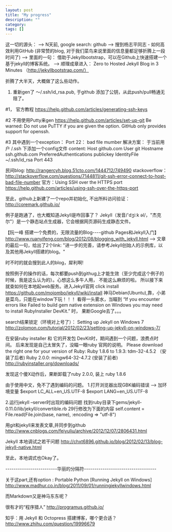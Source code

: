 ```yaml
---
layout: post
title: "My progress"
description: ""
category: 
tags: []
---
```


这一切的源头： 
--> N天前, google search: github
--> 搜到杨志平同志 - 如何高效利用GitHub (非常赞的blog, 对于我们菜鸟来说里面的信息量都足够折腾上一段时间了)
--> 里面的一句： 借助于Jekyllbootstrap，可以在Github上快速搭建一个基于jekyll的博客系统。
--> 顺理成章进入： Zero to Hosted Jekyll Blog in 3 Minutes （http://jekyllbootstrap.com/）

折腾了大半天，大概做了这么些动作。
1. 重新gen了 ～/.ssh/id_rsa.pub, 于github 添加了公钥，从此push/pull畅通无阻了。

#1， 官方教程
https://help.github.com/articles/generating-ssh-keys

#2 不用使用Putty来gen
https://help.github.com/articles/set-up-git
Be warned: Do not use PuTTY if you are given the option. GitHub only provides support for openssh.

#3 其中遇到一个exception： Port 22： bad file mumber
解决方案： 于当前用户 /.ssh 下添加一个config文件
content:
Host github.com
User git
Hostname ssh.github.com
PreferredAuthentications publickey
IdentityFile ~/.ssh/id_rsa
Port 443

民间blog: http://rangercyh.blog.51cto.com/1444712/749490
stackoverflow： http://stackoverflow.com/questions/7144811/git-ssh-error-connect-to-host-bad-file-number
官方：Using SSH over the HTTPS port
https://help.github.com/articles/using-ssh-over-the-https-port

至此，github上新建了一个repo并初始化, 不出所料访问验证： http://coremark.github.io/ 

例子是跑通了，也大概知道Jekyll是咋回事了？
Jekyll（发音/'dʒiːk əl/，"杰克尔"）是一个静态站点生成器，它会根据网页源码生成静态文件。

【阮一峰 搭建一个免费的，无限流量的Blog----github Pages和Jekyll入门】
http://www.ruanyifeng.com/blog/2012/08/blogging_with_jekyll.html
--> 文章的最后一句，给出了2个link: "进一步的完善，请参考Jekyll创始人的示例库，以及其他用Jekyll搭建的blog。"

时不时的就会搜到此人的blog，犀利啊!

按照例子的操作的话，每次都要push到githug上才能生效（至少完成这个例子的时候，我是这么认为的）。心想这么多牛人用，
不能这么麻烦的啦。
所以接下来就查如何在本地起web服务。进入Jekyll官网 click install 
https://github.com/mojombo/jekyll/wiki/install
神马Debian(Ubuntu),靠，小弟是菜鸟，只能在window下玩！！！
看得一头雾水，当瞄到
“If you encounter errors like Failed to build gem native extension on Windows you may need to install RubyInstaller DevKit.”
时， 果断Google去了。。。

search结果锁定（环境对上号了）： Setting up Jekyll on Windows 7
http://zolomon.com/tutorial/2012/02/23/setting-up-jekyll-on-windows-7/

在安装ruby installer 和 它的开发包 DevKit时，期间遇到一个问题，浪费点时间。
后来发现是自己太冒失了，没瞄一眼ruby 官网的说明。
Please download the right one for your version of Ruby:
Ruby 1.8.6 to 1.9.3: tdm-32-4.5.2 （安装了后者)
Ruby 2.0.0: mingw64-32-4.7.2 (安装了前者)
http://rubyinstaller.org/downloads/

发现这个傻X动作后，果断卸载了ruby 2.0.0, 装上 ruby 1.8.6

由于使用中文，免不了遇到编码的问题。
1.打开浏览器出现GBK编码错误
--> 加环境变量 
$export LC_ALL=en_US.UTF-8
$export LANG=en_US.UTF-8

2.运行jekyll –server时出现的编码问题
找到ruby目录下gems/jekyll-0.11.0/lib/jekyll/convertible.rb
29行修改为下面的内容
self.content = File.read(File.join(base, name), :encoding => "utf-8")

用git和jekyll来发表文章,并同步到github
http://www.cnblogs.com/feiyuliu/archive/2012/12/07/2806431.html

Jekyll 本地调试之若干问题
http://chxt6896.github.io/blog/2012/02/13/blog-jekyll-native.html

至此，本地调式也Okay了。

-------------------------华丽的分隔符-----------------------------------

关于这part,还有option :  Portable Python
[Running Jekyll on Windows]
http://www.madhur.co.in/blog/2011/09/01/runningjekyllwindows.html

而Markdown又是神马东东呢？

很有才的“程序猎人”
http://programus.github.io/

知乎：用 Jekyll 和 Octopress 搭建博客，哪个更合适？
http://www.zhihu.com/question/19996679